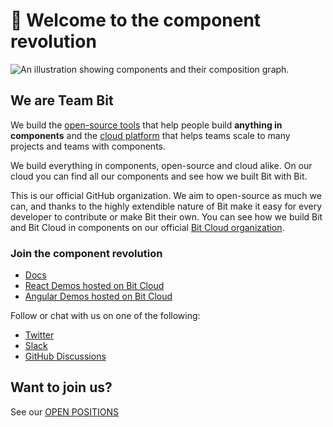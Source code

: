 # 👋 Welcome to the component revolution

![An illustration showing components and their composition graph.](https://storage.googleapis.com/bit-docs/Banner%20image%20Twitter%201500x500%20Dark%20(5).png)

## We are **Team Bit**

We build the [open-source tools](https://github.com/teambit/bit) that help people build **anything in components** and the [cloud platform](https://bit.cloud/) that helps teams scale to many projects and teams with components.  

We build everything in components, open-source and cloud alike. On our cloud you can find all our components and see how we built Bit with Bit.  

This is our official GitHub organization. We aim to open-source as much we can, and thanks to the highly extendible nature of Bit make it easy for every developer to contribute or make Bit their own. You can see how we build Bit and Bit Cloud in components on our official [Bit Cloud organization](https://bit.dev/teambit).

### Join the component revolution

- [Docs](https://bit.dev/docs)
- [React Demos hosted on Bit Cloud](https://bit.cloud/learn-bit-react/~scopes)
- [Angular Demos hosted on Bit Cloud](https://bit.cloud/learn-bit-angular/~scopes)

Follow or chat with us on one of the following:

- [Twitter](https://twitter.com/bitdev_)
- [Slack](https://join.slack.com/t/bit-dev-community/shared_invite/zt-o2tim18y-UzwOCFdTafmFKEqm2tXE4w)
- [GitHub Discussions](https://github.com/teambit/bit/discussions) 


## Want to join us?

See our [OPEN POSITIONS](https://bit.breezy.hr/)
